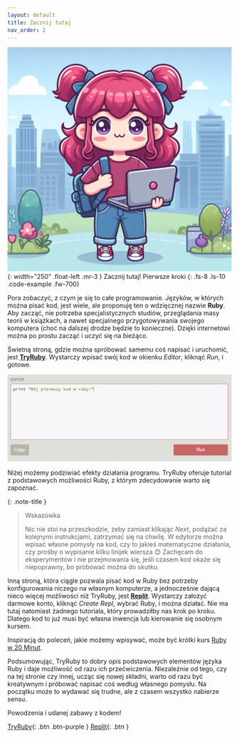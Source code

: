 ```yaml
---
layout: default
title: Zacznij tutaj
nav_order: 2
---
```

![](../images/intros/starthere.jpg){: width="250" .float-left .mr-3 }
Zacznij tutaj! Pierwsze kroki
{: .fs-8 .ls-10 .code-example .fw-700}

Pora zobaczyć, z czym je się to całe programowanie. Języków, w których można pisać kod, jest wiele, ale proponuję ten o wdzięcznej nazwie **Ruby**. Aby zacząć, nie potrzeba specjalistycznych studiów, przeglądania masy teorii w książkach, a nawet specjalnego przygotowywania swojego komputera (choć na dalszej drodze będzie to konieczne). Dzięki internetowi można po prostu zacząć i uczyć się na bieżąco.

Świetną stroną, gdzie można spróbować samemu coś napisać i uruchomić, jest **[TryRuby](https://try.ruby-lang.org/)**. Wystarczy wpisać swój kod w okienku _Editor_, kliknąć _Run_, i gotowe.

![](../images/content/tryruby.png)

Niżej możemy podziwiać efekty działania programu. TryRuby oferuje tutorial z podstawowych możliwości Ruby, z którym zdecydowanie warto się zapoznać.

{: .note-title }
> Wskazówka
>
> Nic nie stoi na przeszkodzie, żeby zamiast klikając _Next_, podążać za kolejnymi instrukcjami, zatrzymać się na chwilę. W edytorze można wpisać własne pomysły na kod, czy to jakieś matematyczne działania, czy prośby o wypisanie kilku linijek wiersza 😊 Zachęcam do eksperymentów i nie przejmowania się, jeśli czasem kod okaże się niepoprawny, bo próbować można do skutku.

Inną stroną, która ciągle pozwala pisać kod w Ruby bez potrzeby konfigurowania niczego na własnym komputerze, a jednocześnie dającą nieco więcej możliwości niż TryRuby, jest **[Replit](https://replit.com/languages/ruby)**. Wystarczy założyć darmowe konto, kliknąć _Create Repl_, wybrać Ruby, i można działać. Nie ma tutaj natomiast żadnego tutoriala, który prowadziłby nas krok po kroku. Dlatego kod to już musi być własna inwencja lub kierowanie się osobnym kursem.

Inspiracją do poleceń, jakie możemy wpisywać, może być krótki kurs [Ruby w 20 Minut](https://www.ruby-lang.org/pl/documentation/quickstart/).

Podsumowując, TryRuby to dobry opis podstawowych elementów języka Ruby i daje możliwość od razu ich przećwiczenia. Niezależnie od tego, czy na tej stronie czy innej, ucząc się nowej składni, warto od razu być kreatywnym i próbować napisać coś według własnego pomysłu. Na początku może to wydawać się trudne, ale z czasem wszystko nabierze sensu.

Powodzenia i udanej zabawy z kodem!

[TryRuby](https://try.ruby-lang.org/){: .btn .btn-purple }
[Replit](https://replit.com/languages/ruby){: .btn }